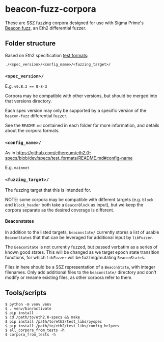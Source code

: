 # beacon-fuzz-corpora

These are SSZ fuzzing corpora designed for use with Sigma Prime's [Beacon fuzz](https://github.com/sigp/beacon-fuzz), an Eth2 differential fuzzer.


## Folder structure

Based on Eth2 specification [test formats](https://github.com/ethereum/eth2.0-specs/blob/dev/specs/test_formats/README.md):

`./<spec_version>/<config_name>/<fuzzing_target>/`

### `<spec_version>/`

E.g. `v0.8.3 == 0-8-3`

Corpora may be compatible with other versions, but should be merged into that versions directory.

Each spec version may only be supported by a specific version of the `beacon-fuzz` differential fuzzer.

See the `README.md` contained in each folder for more information, and details about the corpora formats.

### `<config_name>/`

As in https://github.com/ethereum/eth2.0-specs/blob/dev/specs/test_formats/README.md#config-name

E.g. `mainnet`

### `<fuzzing_target>/`


The fuzzing target that this is intended for.

NOTE: some corpora may be compatible with different targets (e.g. `block` and `block_header` both take a `BeaconBlock` as input), but we keep the corpora separate as the desired coverage is different.

#### Beaconstates

In addition to the listed targets, `beaconstate/` currently stores a list of usable `BeaconState`s that
that can be leveraged for additional input by `libFuzzer`.

The `BeaconState` is not currently fuzzed, but passed verbatim as a series of known good states. This will be changed as we target epoch state transition functions, for which `libFuzzer` will be fuzzing/mutating `BeaconState`s.

Files in here should be a SSZ representation of a `BeaconState`, with integer filenames. Only add additional files to the `beaconstate/` directory and don't modify or rename existing files,
as other corpora refer to them.

## Tools/scripts

```console
$ python -m venv venv
$ . venv/bin/activate
$ pip install .
$ cd /path/to/eth2.0-specs && make
$ pip install /path/to/eth2/test_libs/pyspec
$ pip install /path/to/eth2/test_libs/config_helpers
$ all_corpora_from_tests -h
$ corpora_from_tests -h
```
